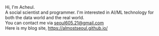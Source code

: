 Hi, I'm Acheul.  
A social scientist and programmer.
I'm interested in AI/ML technology for both the data world and the real world.  
You can contact me via seoul605.21@gmail.com  
Here is my blog site, https://almostseoul.github.io/

